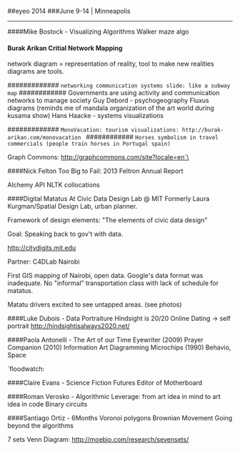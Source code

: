 ##eyeo 2014
###June 9-14 | Minneapolis

----------

####Mike Bostock - Visualizing Algorithms
Walker maze algo

#### Burak Arikan Critial Network Mapping
network diagram = representation of reality, tool to make new realities
diagrams are tools.

#############
`networking communication systems slide: like a subway map`
############
Governments are using activity and communication networks to manage society
Guy Debord - psychogeography
Fluxus diagrams
(reminds me of mandala organization of the art world during kusama show)
Hans Haacke - systems visualizations

#############
`MonoVacation: tourism visualizations: http://burak-arikan.com/monovacation `
############
`Horses symbolism in travel commercials (people train horses in Portugal spain)`

Graph Commons: http://graphcommons.com/site?locale=en`\

####Nick Felton Too Big to Fail: 2013 Feltron Annual Report

Alchemy API
NLTK collocations

####Digital Matatus
At Civic Data Design Lab @ MIT
Formerly Laura Kurgman/Spatial Design Lab, urban planner.

Framework of design elements: "The elements of civic data design"

Goal: Speaking back to gov't with data.

http://citydigits.mit.edu

Partner: C4DLab Nairobi

First GIS mapping of Nairobi, open data. Google's data format was inadequate. No "informal" transportation class with lack of schedule for matatus.

Matatu drivers excited to see untapped areas. (see photos)

####Luke Dubois - Data Portraiture
Hindsight is 20/20
Online Dating -> self portrait
<http://hindsightisalways2020.net/>

####Paola Antonelli - The Art of our Time
Eyewriter (2009)
Prayer Companion (2010)
Information Art Diagramming Microchips (1990)
Behavio, Space

`floodwatch: 

####Claire Evans - Science Fiction
Futures Editor of Motherboard

####Roman Verosko - Algorithmic Leverage: from art idea in mind to art idea in code
Binary circuits

####Santiago Ortiz - 6Months
Voronoi polygons 
Brownian Movement
Going beyond the algorithms

7 sets Venn Diagram: <http://moebio.com/research/sevensets/>